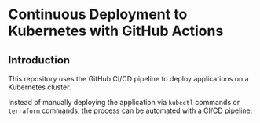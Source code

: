 # Continuous Deployment to Kubernetes with GitHub Actions
## Introduction

This repository uses the GitHub CI/CD pipeline to deploy applications on a Kubernetes cluster. 

Instead of manually deploying the application via `kubectl` commands or `terraform` commands, the process can be automated with a CI/CD pipeline.
